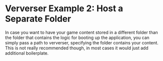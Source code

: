 # Ververser Example 2: Host a Separate Folder

In case you want to have your game content stored in a different folder 
than the folder that contains the logic for booting up the application, 
you can simply pass a path to ververser, specifying the folder contains your content. 
This is not really recommended though, in most cases it would just add additional boilerplate.


